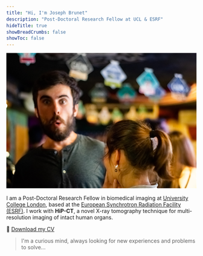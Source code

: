 ```yaml
---
title: "Hi, I'm Joseph Brunet"
description: "Post-Doctoral Research Fellow at UCL & ESRF"
hideTitle: true
showBreadCrumbs: false
showToc: false
---
```


![portrait](/assets/images/portrait.png)

I am a Post-Doctoral Research Fellow in biomedical imaging at [University College London](https://www.ucl.ac.uk/), based at the [European Synchrotron Radiation Facility (ESRF)](https://www.esrf.fr/). I work with **HiP-CT**, a novel X-ray tomography technique for multi-resolution imaging of intact human organs.

📄 [Download my CV](/assets/files/CV.pdf)

> I'm a curious mind, always looking for new experiences and problems to solve...